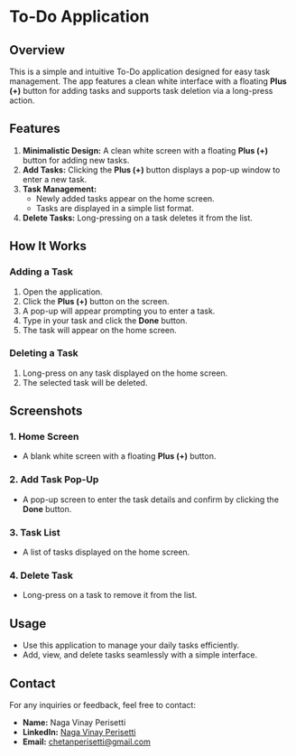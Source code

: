 # To-Do Application

## Overview
This is a simple and intuitive To-Do application designed for easy task management. The app features a clean white interface with a floating **Plus (+)** button for adding tasks and supports task deletion via a long-press action.

## Features
1. **Minimalistic Design:** A clean white screen with a floating **Plus (+)** button for adding new tasks.
2. **Add Tasks:** Clicking the **Plus (+)** button displays a pop-up window to enter a new task.
3. **Task Management:**
   - Newly added tasks appear on the home screen.
   - Tasks are displayed in a simple list format.
4. **Delete Tasks:** Long-pressing on a task deletes it from the list.

## How It Works
### Adding a Task
1. Open the application.
2. Click the **Plus (+)** button on the screen.
3. A pop-up will appear prompting you to enter a task.
4. Type in your task and click the **Done** button.
5. The task will appear on the home screen.

### Deleting a Task
1. Long-press on any task displayed on the home screen.
2. The selected task will be deleted.

## Screenshots
### 1. Home Screen
- A blank white screen with a floating **Plus (+)** button.


### 2. Add Task Pop-Up
- A pop-up screen to enter the task details and confirm by clicking the **Done** button.


### 3. Task List
- A list of tasks displayed on the home screen.

### 4. Delete Task
- Long-press on a task to remove it from the list.




## Usage
- Use this application to manage your daily tasks efficiently.
- Add, view, and delete tasks seamlessly with a simple interface.

## Contact

For any inquiries or feedback, feel free to contact:

- **Name:** Naga Vinay Perisetti
- **LinkedIn:** [Naga Vinay Perisetti](https://www.linkedin.com/in/naga-vinay-perisetti-0117a4250/)
- **Email:** chetanperisetti@gmail.com



